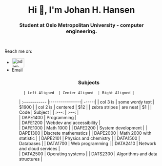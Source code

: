 <h1 align="center">Hi 👋, I'm Johan H. Hansen</h1>
<h3 align="center">Student at Oslo Metropolitan University - computer engineering.</h3> 
<br> 

  Reach me on: 
  <ul>
  <li><a href="https://www.linkedin.com/in/johan-hustoft-hansen-b42991228/" target="blank"><img align="center"
      src="https://raw.githubusercontent.com/rahuldkjain/github-profile-readme-generator/master/src/images/icons/Social/linked-in-alt.svg"
                                                                                                alt="adam pithewan" height="30" width="40" /></a></li>
  <li> <a href = "mailto:johan.h.hansen@hotmail.com">Email</a>
  </li>
  <ul>
    <h3 align="center">Subjects</h3
      
      | Left-Aligned  | Center Aligned  | Right Aligned |
| :------------ |:---------------:| -----:|
| col 3 is      | some wordy text | $1600 |
| col 2 is      | centered        |   $12 |
| zebra stripes | are neat        |    $1 |
        | Code     | Subject |
        | :---: | :---: |          
        | DAPE1400 | Programming |     
        | DAFE1200 | Webdev and accessibility |    
        | DAFE1000 | Math 1000 |
        | DAFE2200 | System development |
        | DAPE1300 | Discrete mathematics |
        | DAPE2000 | Math 2000 with statistic |
        | DAPE2101 | Physics and chemistry |
        | DATA1500 | Databases |
        | DATA1700 | Web programming |
        | DATA2410 | Network and cloud services |    
        | DATA2500 | Operating systems |
        | DATS2300 | Algorithms and data structures |
